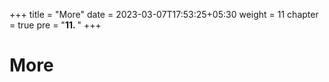 +++
title = "More"
date = 2023-03-07T17:53:25+05:30
weight = 11
chapter = true
pre = "<b>11. </b>"
+++

# More